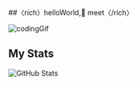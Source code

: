 ##〈rich〉helloWorld,👋 meet〈/rich〉


![codingGif](https://user-images.githubusercontent.com/64165035/159188995-0d8a81b8-45aa-466b-ad2a-75cb23a2483a.gif)



## My Stats
![GitHub Stats](https://github-readme-stats.vercel.app/api?username=RichardNk24&theme=radical)

